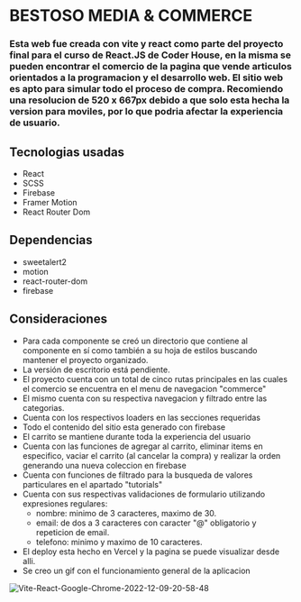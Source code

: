 # BESTOSO MEDIA & COMMERCE

### Esta web fue creada con vite y react como parte del proyecto final para el curso de React.JS de Coder House, en la misma se pueden encontrar el comercio de la pagina que vende articulos orientados a la programacion y el desarrollo web. El sitio web es apto para simular todo el proceso de compra. Recomiendo una resolucion de 520 x 667px debido a que solo esta hecha la version para moviles, por lo que podria afectar la experiencia de usuario.

## Tecnologias usadas

- React
- SCSS
- Firebase
- Framer Motion
- React Router Dom

## Dependencias 

- sweetalert2
- motion
- react-router-dom
- firebase

## Consideraciones

- Para cada componente se creó un directorio que contiene al componente en sí como también a su hoja de estilos buscando mantener el proyecto organizado.
- La versión de escritorio está pendiente.
- El proyecto cuenta con un total de cinco rutas principales en las cuales el comercio se encuentra en el menu de navegacion "commerce"
- El mismo cuenta con su respectiva navegacion y filtrado entre las categorias.
- Cuenta con los respectivos loaders en las secciones requeridas
- Todo el contenido del sitio esta generado con firebase
- El carrito se mantiene durante toda la experiencia del usuario
- Cuenta con las funciones de agregar al carrito, eliminar items en especifico, vaciar el carrito (al cancelar la compra) y realizar la orden generando una nueva coleccion en firebase
- Cuenta con funciones de filtrado para la busqueda de valores particulares en el apartado "tutorials"
- Cuenta con sus respectivas validaciones de formulario utilizando expresiones regulares:
  - nombre: minimo de 3 caracteres, maximo de 30.
  - email: de dos a 3 caracteres con caracter "@" obligatorio y repeticion de email.
  - telefono: minimo y maximo de 10 caracteres.
- El deploy esta hecho en Vercel y la pagina se puede visualizar desde alli.
- Se creo un gif con el funcionamiento general de la aplicacion


![Vite-React-Google-Chrome-2022-12-09-20-58-48](https://user-images.githubusercontent.com/106178878/206814118-af051486-8d54-4926-a7b6-85bdf7a9081c.gif)
